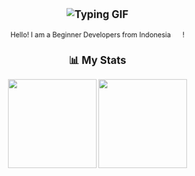 <h2 align="center"><img src="https://readme-typing-svg.herokuapp.com?font=Poppins&weight=350&size=40&duration=3000&pause=1000&center=true&width=435&lines=Hello+there!+%F0%9F%91%8B;My+name+is+Hexagonn!+%F0%9F%98%8E;Welcome+to+my+github!+%F0%9F%91%A8%E2%80%8D%F0%9F%92%BB" alt="Typing GIF"></h2>

<p align="center">Hello! I am a Beginner Developers from Indonesia <img src="https://emojigraph.org/media/emojidex/flag-indonesia_1f1ee-1f1e9.png" width="20" height="16"></img>!</p>

<h2 align="center">📊 My Stats</h2>
<p align="center">
  <img height="180em" src="https://github-readme-stats-git-masterrstaa-rickstaa.vercel.app/api?username=hexaaagon&show_icons=true&theme=tokyonight&hide=issues&custom_title=My%20Github%20Stats!">
  <img height="180em" src="https://github-readme-stats-git-masterrstaa-rickstaa.vercel.app/api/top-langs/?username=hexaaagon&hide=markdown,yaml,json&show_icons=true&theme=tokyonight&count_private=true&hide_title=true">
</p>
